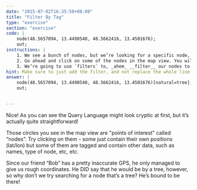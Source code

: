 ```yaml
---
date: "2015-07-02T16:35:50+08:00"
title: "Filter By Tag"
type: "exercise"
section: "exercise"
code: | 
    node(48.5657094, 13.4490548, 48.5662416, 13.4501676);
    out;
instructions: |
    1. We see a bunch of nodes, but we’re looking for a specific node, namely, the Node where Bob is at, which is a tree!
    2. Go ahead and click on some of the nodes in the map view. You will see a few nodes that are tagged as “natural=tree” (basically saying the node is a _natural_ feature, specifically, a _tree_). Bob should be next to one of these trees!
    3. We’re going to use `filters` to, _ahem_ __filter__ our nodes to only show trees. We can do that by adding `[key=value]` to the end of our first line (but before the semicolon `;`), of course replacing key=value to what we’re looking for (trees)
hint: Make sure to just add the filter, and not replace the whole line!
answer: |
    node(48.5657094, 13.4490548, 48.5662416, 13.4501676)[natural=tree];
    out;


---
```


Nice! As you can see the Query Language might look cryptic at first, but it’s actually quite straightforward!

Those circles you see in the map view are "points of interest" called “nodes”. Try clicking on them - some just contain their own positions (lat/lon) but some of them are tagged and contain other data, such as names, type of node, etc, etc.

Since our friend “Bob” has a pretty inaccurate GPS, he only managed to give us rough coordinates. He DID say that he would be by a tree, however, so why don’t we try searching for a node that’s a tree? He’s bound to be there!
